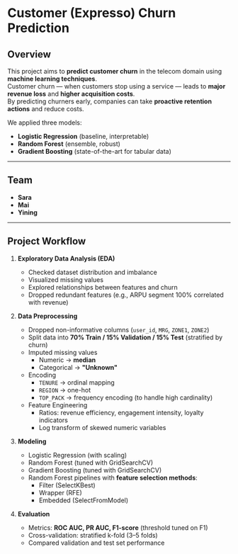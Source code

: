 # Customer (Expresso) Churn Prediction

##  Overview
This project aims to **predict customer churn** in the telecom domain using **machine learning techniques**.  
Customer churn — when customers stop using a service — leads to **major revenue loss** and **higher acquisition costs**.  
By predicting churners early, companies can take **proactive retention actions** and reduce costs.

We applied three models:
- **Logistic Regression** (baseline, interpretable)
- **Random Forest** (ensemble, robust)
- **Gradient Boosting** (state-of-the-art for tabular data)

---

##  Team
- **Sara**  
- **Mai**  
- **Yining**

---

##  Project Workflow
1. **Exploratory Data Analysis (EDA)**  
   - Checked dataset distribution and imbalance  
   - Visualized missing values  
   - Explored relationships between features and churn  
   - Dropped redundant features (e.g., ARPU segment 100% correlated with revenue)

2. **Data Preprocessing**  
   - Dropped non-informative columns (`user_id`, `MRG`, `ZONE1`, `ZONE2`)  
   - Split data into **70% Train / 15% Validation / 15% Test** (stratified by churn)  
   - Imputed missing values  
     - Numeric → **median**  
     - Categorical → **"Unknown"**  
   - Encoding  
     - `TENURE` → ordinal mapping  
     - `REGION` → one-hot  
     - `TOP_PACK` → frequency encoding (to handle high cardinality)  
   - Feature Engineering  
     - Ratios: revenue efficiency, engagement intensity, loyalty indicators  
     - Log transform of skewed numeric variables

3. **Modeling**  
   - Logistic Regression (with scaling)  
   - Random Forest (tuned with GridSearchCV)  
   - Gradient Boosting (tuned with GridSearchCV)  
   - Random Forest pipelines with **feature selection methods**:  
     - Filter (SelectKBest)  
     - Wrapper (RFE)  
     - Embedded (SelectFromModel)  

4. **Evaluation**  
   - Metrics: **ROC AUC, PR AUC, F1-score** (threshold tuned on F1)  
   - Cross-validation: stratified k-fold (3–5 folds)  
   - Compared validation and test set performance
   
